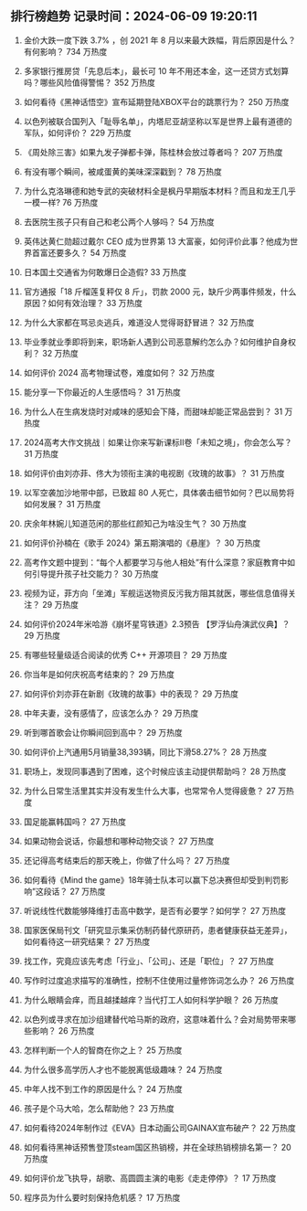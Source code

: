 
## 排行榜趋势 记录时间：2024-06-09 19:20:11
  
  1. 金价大跌一度下跌 3.7% ，创 2021 年 8 月以来最大跌幅，背后原因是什么？有何影响？ 734 万热度
    
  2. 多家银行推房贷「先息后本」，最长可 10 年不用还本金，这一还贷方式划算吗？哪些风险值得警惕？ 352 万热度
    
  3. 如何看待《黑神话悟空》宣布延期登陆XBOX平台的跳票行为？ 250 万热度
    
  4. 以色列被联合国列入「耻辱名单」，内塔尼亚胡坚称以军是世界上最有道德的军队，如何评价？ 229 万热度
    
  5. 《周处除三害》如果九发子弹都卡弹，陈桂林会放过尊者吗？ 207 万热度
    
  6. 有没有哪个瞬间，被咸蛋黄的美味深深戳到？ 78 万热度
    
  7. 为什么克洛琳德和她专武的突破材料全是枫丹早期版本材料？而且和龙王几乎一模一样? 76 万热度
    
  8. 去医院生孩子只有自己和老公两个人够吗？ 54 万热度
    
  9. 英伟达黄仁勋超过戴尔 CEO 成为世界第 13 大富豪，如何评价此事？他成为世界首富还要多久？ 54 万热度
    
  10. 日本国土交通省为何敢爆日企造假? 33 万热度
    
  11. 官方通报「18 斤榴莲复秤仅 8 斤」，罚款 2000 元，缺斤少两事件频发，什么原因？如何有效治理？ 33 万热度
    
  12. 为什么大家都在骂忌炎逃兵，难道没人觉得哥舒冒进？ 32 万热度
    
  13. 毕业季就业季即将到来，职场新人遇到公司恶意解约怎么办？如何维护自身权利？ 32 万热度
    
  14. 如何评价 2024 高考物理试卷，难度如何？ 32 万热度
    
  15. 能分享一下你最近的人生感悟吗？ 31 万热度
    
  16. 为什么人在生病发烧时对咸味的感知会下降，而甜味却能正常品尝到？ 31 万热度
    
  17. 2024高考大作文挑战｜如果让你来写新课标II卷「未知之境」，你会怎么写？ 31 万热度
    
  18. 如何评价由刘亦菲、佟大为领衔主演的电视剧《玫瑰的故事》？ 31 万热度
    
  19. 以军空袭加沙地带中部，已致超 80 人死亡，具体袭击细节如何？巴以局势将如何发展？ 31 万热度
    
  20. 庆余年林婉儿知道范闲的那些红颜知己为啥没生气？ 30 万热度
    
  21. 如何评价孙楠在《歌手 2024》第五期演唱的《悬崖》？ 30 万热度
    
  22. 高考作文题中提到：“每个人都要学习与他人相处”有什么深意？家庭教育中如何引导提升孩子社交能力？ 30 万热度
    
  23. 视频为证，菲方向「坐滩」军舰运送物资反污我方阻其就医，哪些信息值得关注？ 29 万热度
    
  24. 如何评价2024年米哈游《崩坏星穹铁道》2.3预告 【罗浮仙舟演武仪典】？ 29 万热度
    
  25. 有哪些轻量级适合阅读的优秀 C++ 开源项目？ 29 万热度
    
  26. 你当年是如何庆祝高考结束的？ 29 万热度
    
  27. 如何评价刘亦菲在新剧《玫瑰的故事》中的表现？ 29 万热度
    
  28. 中年夫妻，没有感情了，应该怎么办？ 29 万热度
    
  29. 听到哪首歌会让你瞬间回到高中？ 29 万热度
    
  30. 如何评价上汽通用5月销量38,393辆，同比下滑58.27%？ 28 万热度
    
  31. 职场上，发现同事遇到了困难，这个时候应该主动提供帮助吗？ 28 万热度
    
  32. 为什么日常生活里其实并没有发生什么大事，也常常令人觉得疲惫？ 27 万热度
    
  33. 国足能赢韩国吗？ 27 万热度
    
  34. 如果动物会说话，你最想和哪种动物交谈？ 27 万热度
    
  35. 还记得高考结束后的那天晚上，你做了什么吗？ 27 万热度
    
  36. 如何看待《Mind the game》18年骑士队本可以赢下总决赛但却受到判罚影响”这段话？ 27 万热度
    
  37. 听说线性代数能够降维打击高中数学，是否有必要学？如何学？ 27 万热度
    
  38. 国家医保局刊文「研究显示集采仿制药替代原研药，患者健康获益无差异」，如何看待这一研究结果？ 27 万热度
    
  39. 找工作，究竟应该先考虑「行业」、「公司」、还是「职位」？ 27 万热度
    
  40. 写作时过度追求描写的准确性，控制不住使用过量修饰词怎么办？ 26 万热度
    
  41. 为什么眼睛会痒，而且越揉越痒？当代打工人如何科学护眼？ 26 万热度
    
  42. 以色列或寻求在加沙组建替代哈马斯的政府，这意味着什么？会对局势带来哪些影响？ 26 万热度
    
  43. 怎样判断一个人的智商在你之上？ 25 万热度
    
  44. 为什么很多高学历人才也不能脱离低级趣味？ 24 万热度
    
  45. 中年人找不到工作的原因是什么？ 24 万热度
    
  46. 孩子是个马大哈，怎么帮助他？ 23 万热度
    
  47. 如何看待2024年制作过《EVA》日本动画公司GAINAX宣布破产？ 22 万热度
    
  48. 如何看待黑神话预售登顶steam国区热销榜，并在全球热销榜排名第一？ 20 万热度
    
  49. 如何评价龙飞执导，胡歌、高圆圆主演的电影《走走停停》？ 17 万热度
    
  50. 程序员为什么要时刻保持危机感？ 17 万热度
    